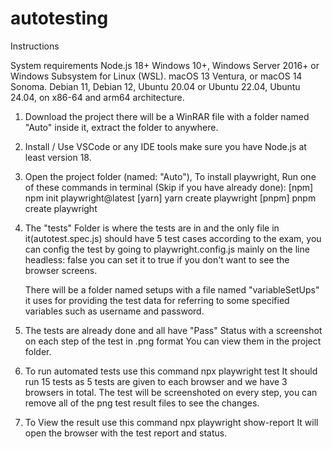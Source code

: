 # autotesting
Instructions

System requirements
Node.js 18+
Windows 10+, Windows Server 2016+ or Windows Subsystem for Linux (WSL).
macOS 13 Ventura, or macOS 14 Sonoma.
Debian 11, Debian 12, Ubuntu 20.04 or Ubuntu 22.04, Ubuntu 24.04, on x86-64 and arm64 architecture.

1. Download the project there will be a WinRAR file with a folder named "Auto" inside it, extract the folder to anywhere.

2. Install / Use VSCode or any IDE tools make sure you have Node.js at least version 18.

3. Open the project folder (named: "Auto"), To install playwright, Run one of these commands in terminal (Skip if you have already done):
	[npm]
	npm init playwright@latest 
	[yarn]
	yarn create playwright
	[pnpm]
	pnpm create playwright

4. The "tests" Folder is where the tests are in and the only file in it(autotest.spec.js)
	should have 5 test cases according to the exam,
	you can config the test by going to playwright.config.js mainly on the line headless: false
	you can set it to true if you don't want to see the browser screens.

	There will be a folder named setups with a file named "variableSetUps"
	it uses for providing the test data for referring to some specified variables such as username and password.

5. The tests are already done and all have "Pass" Status with a screenshot on each step of the test in .png format
	You can view them in the project folder.

6. To run automated tests use this command
	npx playwright test
	It should run 15 tests as 5 tests are given to each browser and we have 3 browsers in total.
	The test will be screenshoted on every step, you can remove all of the png test result files to see the changes.

7. To View the result use this command
	npx playwright show-report
	It will open the browser with the test report and status.
	
